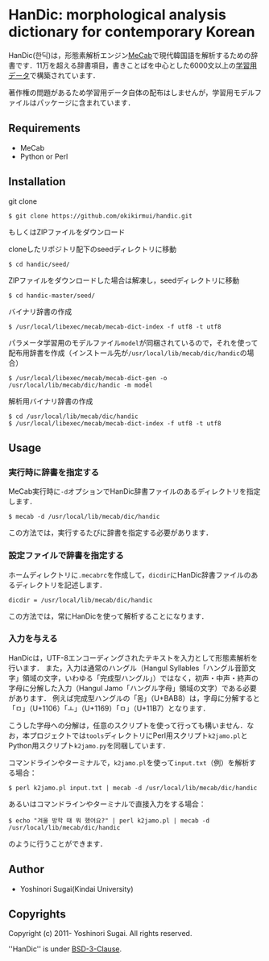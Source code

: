 # HanDic: morphological analysis dictionary for contemporary Korean

HanDic(한딕)は，形態素解析エンジン[MeCab](https://taku910.github.io/mecab/)で現代韓国語を解析するための辞書です．11万を超える辞書項目，書きことばを中心とした6000文以上の[学習用データ](source_list.md)で構築されています．

著作権の問題があるため学習用データ自体の配布はしませんが，学習用モデルファイルはパッケージに含まれています．

## Requirements

  - MeCab
  - Python or Perl

## Installation

git clone

```console
$ git clone https://github.com/okikirmui/handic.git
```

もしくはZIPファイルをダウンロード

cloneしたリポジトリ配下のseedディレクトリに移動

```console
$ cd handic/seed/
```

ZIPファイルをダウンロードした場合は解凍し，seedディレクトリに移動

```console
$ cd handic-master/seed/
```

バイナリ辞書の作成

```console
$ /usr/local/libexec/mecab/mecab-dict-index -f utf8 -t utf8
```

パラメータ学習用のモデルファイル`model`が同梱されているので，それを使って配布用辞書を作成（インストール先が`/usr/local/lib/mecab/dic/handic`の場合）

```console
$ /usr/local/libexec/mecab/mecab-dict-gen -o /usr/local/lib/mecab/dic/handic -m model
```

解析用バイナリ辞書の作成

```console
$ cd /usr/local/lib/mecab/dic/handic
$ /usr/local/libexec/mecab/mecab-dict-index -f utf8 -t utf8
```

## Usage

### 実行時に辞書を指定する

MeCab実行時に`-d`オプションでHanDic辞書ファイルのあるディレクトリを指定します．

```console
$ mecab -d /usr/local/lib/mecab/dic/handic
```

この方法では，実行するたびに辞書を指定する必要があります．

### 設定ファイルで辞書を指定する

ホームディレクトリに`.mecabrc`を作成して，`dicdir`にHanDic辞書ファイルのあるディレクトリを記述します．

```text
dicdir = /usr/local/lib/mecab/dic/handic
```

この方法では，常にHanDicを使って解析することになります．

### 入力を与える

HanDicは，UTF-8エンコーディングされたテキストを入力として形態素解析を行います．
また，入力は通常のハングル（Hangul Syllables「ハングル音節文字」領域の文字，いわゆる「完成型ハングル」）ではなく，初声・中声・終声の字母に分解した入力（Hangul Jamo「ハングル字母」領域の文字）である必要があります．
例えば完成型ハングルの「몸」（U+BAB8）は，字母に分解すると「ㅁ」（U+1106）「ㅗ」（U+1169）「ㅁ」（U+11B7）となります．

こうした字母への分解は，任意のスクリプトを使って行っても構いません．なお，本プロジェクトでは`tools`ディレクトリにPerl用スクリプト`k2jamo.pl`とPython用スクリプト`k2jamo.py`を同梱しています．

コマンドラインやターミナルで，`k2jamo.pl`を使って`input.txt`（例）を解析する場合：

```console
$ perl k2jamo.pl input.txt | mecab -d /usr/local/lib/mecab/dic/handic
```

あるいはコマンドラインやターミナルで直接入力をする場合：

```console
$ echo "겨울 방학 때 뭐 했어요?" | perl k2jamo.pl | mecab -d /usr/local/lib/mecab/dic/handic
```

のように行うことができます．

## Author

  - Yoshinori Sugai(Kindai University)

## Copyrights

Copyright (c) 2011- Yoshinori Sugai. All rights reserved.

''HanDic'' is under [BSD-3-Clause](https://opensource.org/licenses/BSD-3-Clause).
